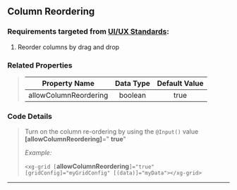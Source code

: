 ## Column Reordering

### Requirements targeted from <a href="http://10.7.25.37:8090/display/XH/Grid+Requirements" target="_blank">UI/UX Standards</a>:

 1.  Reorder columns by drag and drop

### Related Properties
>   
>   |    Property Name   	|   Data Type   	| Default Value 	|
>   |:------------------:	|:-------------:	|:-------------:	|
>   | allowColumnReordering 	|    boolean    	|      true     	|

### Code Details

>   Turn on the column re-ordering by using the `@Input()` value **[allowColumnReordering]**=" **true**"
>   
>   *Example:*
> 
>   `<xg-grid [`**allowColumnReordering**`]="true"  [gridConfig]="myGridConfig" [(data)]="myData"></xg-grid>`
___